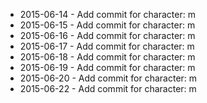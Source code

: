 - 2015-06-14 - Add commit for character: m
- 2015-06-15 - Add commit for character: m
- 2015-06-16 - Add commit for character: m
- 2015-06-17 - Add commit for character: m
- 2015-06-18 - Add commit for character: m
- 2015-06-19 - Add commit for character: m
- 2015-06-20 - Add commit for character: m
- 2015-06-22 - Add commit for character: m
